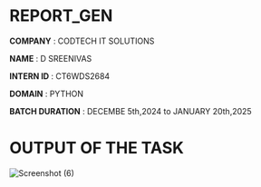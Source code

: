 # REPORT_GEN

**COMPANY** : CODTECH IT SOLUTIONS

**NAME** : D SREENIVAS

**INTERN ID** : CT6WDS2684

**DOMAIN** : PYTHON

**BATCH DURATION** : DECEMBE 5th,2024 to JANUARY 20th,2025

# OUTPUT OF THE TASK

![Screenshot (6)](https://github.com/user-attachments/assets/73d0838b-af52-42a8-95c6-bf179db99f4f)
